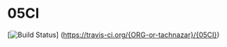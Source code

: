 # 05CI
[![Build Status](https://travis-ci.org/{ORG-or-tachnazar}/{05CI}.png?branch=master)]
(https://travis-ci.org/{ORG-or-tachnazar}/{05CI})
